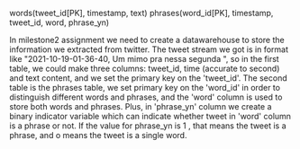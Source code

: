 
words(tweet_id[PK], timestamp, text)
phrases(word_id[PK], timestamp, tweet_id, word, phrase_yn)

In milestone2 assignment we need to create a datawarehouse to store the information we extracted from twitter.
The tweet stream we got is in format like "2021-10-19-01-36-40, Um mimo pra nessa segunda ", so in the first table, we could make three columns: tweet_id, time (accurate to second) and text content, and we set the primary key on the 'tweet_id'.
The second table is the phrases table, we set primary key on the 'word_id' in order to distinguish different words and phrases, and the 'word' column is used to store both words and phrases.
Plus, in 'phrase_yn' column we create a binary indicator variable which can indicate whether tweet in 'word' column is a phrase or not. If the value for phrase_yn is 1 , that means the tweet is a phrase, and o means the tweet is a single word.

